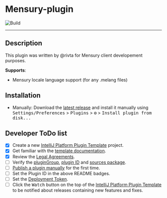 # Mensury-plugin

![Build](https://github.com/dont-doubt/Mensury-plugin/workflows/Build/badge.svg)

[//]: # (TODO: Upload plugin)
[//]: # ([![Version]&#40;https://img.shields.io/jetbrains/plugin/v/PLUGIN_ID.svg&#41;]&#40;https://plugins.jetbrains.com/plugin/PLUGIN_ID&#41;)
[//]: # ([![Downloads]&#40;https://img.shields.io/jetbrains/plugin/d/PLUGIN_ID.svg&#41;]&#40;https://plugins.jetbrains.com/plugin/PLUGIN_ID&#41;)

---

## Description
<!-- Plugin description -->
This plugin was written by @rivta for Mensury client developement purposes.

**Supports**:
- Mensury locale language support (for any .melang files)
<!-- Plugin description end -->

## Installation

[//]: # (TODO: Upload plugin)
[//]: # (- Using IDE built-in plugin system:)
[//]: # (  <kbd>Settings/Preferences</kbd> > <kbd>Plugins</kbd> > <kbd>Marketplace</kbd> > <kbd>Search for "Mensury-plugin"</kbd> >)
[//]: # (  <kbd>Install Plugin</kbd>)

- Manually:
  Download the [latest release](https://github.com/dont-doubt/Mensury-plugin/releases/latest) and install it manually using
  <kbd>Settings/Preferences</kbd> > <kbd>Plugins</kbd> > <kbd>⚙️</kbd> > <kbd>Install plugin from disk...</kbd>


## Developer ToDo list
- [x] Create a new [IntelliJ Platform Plugin Template][template] project.
- [x] Get familiar with the [template documentation][template].
- [x] Review the [Legal Agreements](https://plugins.jetbrains.com/docs/marketplace/legal-agreements.html).
- [ ] Verify the [pluginGroup](gradle.properties), [plugin ID](src/main/resources/META-INF/plugin.xml) and [sources package](./src/main/kotlin).
- [ ] [Publish a plugin manually](https://plugins.jetbrains.com/docs/intellij/publishing-plugin.html?from=IJPluginTemplate) for the first time.
- [ ] Set the Plugin ID in the above README badges.
- [ ] Set the [Deployment Token](https://plugins.jetbrains.com/docs/marketplace/plugin-upload.html).
- [ ] Click the <kbd>Watch</kbd> button on the top of the [IntelliJ Platform Plugin Template][template] to be notified about releases containing new features and fixes.

[template]: https://github.com/JetBrains/intellij-platform-plugin-template